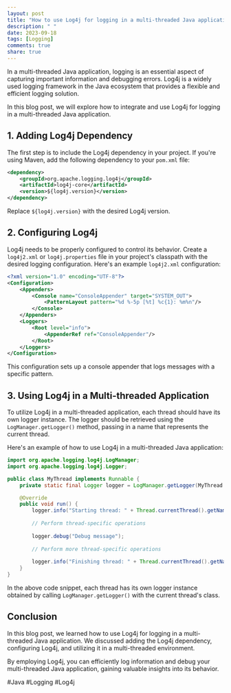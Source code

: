 ```yaml
---
layout: post
title: "How to use Log4j for logging in a multi-threaded Java application"
description: " "
date: 2023-09-18
tags: [Logging]
comments: true
share: true
---
```


In a multi-threaded Java application, logging is an essential aspect of capturing important information and debugging errors. Log4j is a widely used logging framework in the Java ecosystem that provides a flexible and efficient logging solution.

In this blog post, we will explore how to integrate and use Log4j for logging in a multi-threaded Java application.

## 1. Adding Log4j Dependency

The first step is to include the Log4j dependency in your project. If you're using Maven, add the following dependency to your `pom.xml` file:

```xml
<dependency>
    <groupId>org.apache.logging.log4j</groupId>
    <artifactId>log4j-core</artifactId>
    <version>${log4j.version}</version>
</dependency>
```

Replace `${log4j.version}` with the desired Log4j version.

## 2. Configuring Log4j

Log4j needs to be properly configured to control its behavior. Create a `log4j2.xml` or `log4j.properties` file in your project's classpath with the desired logging configuration. Here's an example `log4j2.xml` configuration:

```xml
<?xml version="1.0" encoding="UTF-8"?>
<Configuration>
    <Appenders>
        <Console name="ConsoleAppender" target="SYSTEM_OUT">
            <PatternLayout pattern="%d %-5p [%t] %c{1}: %m%n"/>
        </Console>
    </Appenders>
    <Loggers>
        <Root level="info">
            <AppenderRef ref="ConsoleAppender"/>
        </Root>
    </Loggers>
</Configuration>
```

This configuration sets up a console appender that logs messages with a specific pattern.

## 3. Using Log4j in a Multi-threaded Application

To utilize Log4j in a multi-threaded application, each thread should have its own logger instance. The logger should be retrieved using the `LogManager.getLogger()` method, passing in a name that represents the current thread.

Here's an example of how to use Log4j in a multi-threaded Java application:

```java
import org.apache.logging.log4j.LogManager;
import org.apache.logging.log4j.Logger;

public class MyThread implements Runnable {
    private static final Logger logger = LogManager.getLogger(MyThread.class);

    @Override
    public void run() {
        logger.info("Starting thread: " + Thread.currentThread().getName());
        
        // Perform thread-specific operations
        
        logger.debug("Debug message");
        
        // Perform more thread-specific operations
        
        logger.info("Finishing thread: " + Thread.currentThread().getName());
    }
}
```

In the above code snippet, each thread has its own logger instance obtained by calling `LogManager.getLogger()` with the current thread's class.

## Conclusion

In this blog post, we learned how to use Log4j for logging in a multi-threaded Java application. We discussed adding the Log4j dependency, configuring Log4j, and utilizing it in a multi-threaded environment.

By employing Log4j, you can efficiently log information and debug your multi-threaded Java application, gaining valuable insights into its behavior.

#Java #Logging #Log4j